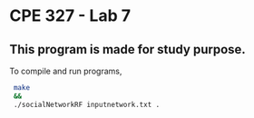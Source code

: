 # CPE 327  - Lab 7
## This program is made for study purpose.

To compile and run programs,

```sh
 make
 &&
 ./socialNetworkRF inputnetwork.txt .
```
